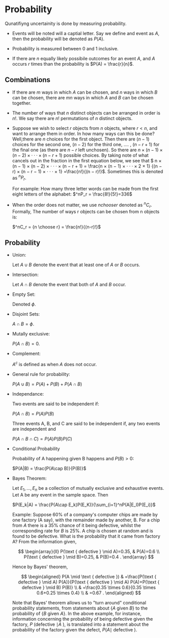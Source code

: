 # Probability
Qunatifiyng uncertainity is done by measuring probability. 

- Events will be noted will a captial letter. 
Say we define and event as $A$, then the probability will be denoted as $P(A)$.

- Probability is measured between $0$ and $1$ inclusive.

- If there are $n$ equally likely possibile outcomes for an event $A$, and $A$ occurs $r$ times than the probability is $P(A) = \frac{r}{n}$.

## Combinations

- If there are $m$ ways in which $A$ can be chosen, and $n$ ways in which $B$ can be chosen, there are $mn$ ways in which $A$ and $B$ can be chosen together.

- The number of ways that $n$ distinct objects can be arranged in order is $n!$. We say there are $n!$ permutations of $n$ distinct objects.

- Suppose we wish to select $r$ objects from $n$ objects, where $r < n$, and want to arrange them in order. In how many ways can this be done? Well,there are $n$ choices for the first object. Then there are $(n − 1)$ choices for the second one, $(n − 2)$ for the third one, .... , $(n − r + 1)$ for the final one (as there are $n − r$ left unchosen). So there are $n × (n − 1) × (n − 2) × · · · × (n − r + 1)$
possible choices. By taking note of what cancels out in the fraction in the first equation below, we see that
$ n × (n − 1) × (n − 2) × · · · × (n − r + 1) = \frac{n × (n − 1) × · · · × 2 × 1}
{(n − r) × (n − r − 1) × · · · × 1} =\frac{n!}{(n − r)!}$. 
Sometimes this is denoted as $^nP_r$.


    For example: How many three letter words can be made from the first eight letters of the alphabet:
     $^nP_r = \frac{8!}{5!}=336$

- When the order does not matter, we use $n choose r$ denoted as $^nC_r$. Formally, The number of ways r objects can be chosen from n objects is:
    
    $^nC_r = {n \choose r} = \frac{n!}{(n-r)!}$

## Probability
- Union: 

    Let $A \cup B$ denote the event that at least one of $A$ or $B$ occurs.

- Intersection: 

    Let $A \cap B$ denote the event that both of $A$ and $B$ occur.

- Empty Set:

    Denoted $\phi$.

- Disjoint Sets:

    $A \cap B = \phi$.

- Mutally exclusive: 

    $P(A\cap B) = 0$.

- Complement:

    $A^c$ is defined as when $A$ does not occur.

- General rule for probability:

    $P(A\cup B) = P(A)+P(B)+P(A\cap B)$

- Independance:

    Two events are said to be independent if:
    
    $P(A\cap B) = P(A)P(B)$

    Three events A, B, and C are said to be independent if, any two events are independent and
     
    $P(A\cap B \cap C) = P(A)P(B)P(C)$

- Conditional Probability

    Probability of A happening given B happens and $P(B) > 0$:

    $P(A|B) = \frac{P(A\cap B)}{P(B)}$

- Bayes Theorem:

     Let $E_1, . . . , E_n$ be a collection of mutually exclusive and exhaustive events. Let A be any event in the sample space. Then

     $P(E_k|A) = \frac{P(A\cap E_k)P(E_K)}{\sum_{i=1}^nP(A|E_I)P(E_i)}$

     Example: 
     Suppose 60\% of a company's computer chips are made by one factory (A say), with the remainder made by another, B. For a chip from $A$ there is a $35 \%$ chance of it being defective, whilst the corresponding rate for $B$ is 25\%. A chip is chosen at random and is found to be defective. What is the probability that it came from factory A? From the information given,

    $$
    \begin{array}{ll}
    P(\text { defective } \mid A)=0.35, & P(A)=0.6 \\
    P(\text { defective } \mid B)=0.25, & P(B)=0.4 .
    \end{array}
    $$

    Hence by Bayes' theorem,

    $$
    \begin{aligned}
    P(A \mid \text { defective }) & =\frac{P(\text { defective } \mid A) P(A)}{P(\text { defective } \mid A) P(A)+P(\text { defective } \mid B) P(B)} \\
    & =\frac{0.35 \times 0.6}{0.35 \times 0.6+0.25 \times 0.4} \\
    & =0.67 .
    \end{aligned}
    $$

    Note that Bayes' theorem allows us to "turn around" conditional probability statements, from statements about $\{A$ given $B\}$ to the probability of $\{B$ given $A\}$. In the above example, for instance, information concerning the probability of being defective given the factory, $P$ (defective $\mid A$ ), is translated into a statement about the probability of the factory given the defect, $P(A \mid$ defective $)$.
